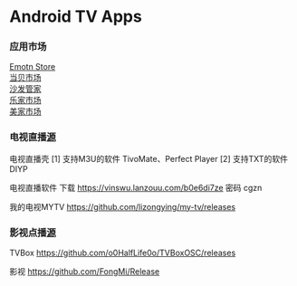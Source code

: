 # Android TV Apps

### 应用市场

[Emotn Store](https://app.emotn.com/)  
[当贝市场](https://www.dangbei.com/app/)  
[沙发管家](http://app.shafa.com/)  
[乐家市场](https://www.mylejia.com/market)  
[美家市场](https://www.mjapk.com/mjapp/)

### 电视直播[源](https://github.com/vinswu/vinswu.github.io/blob/main/live/readme.md#直播源)

电视直播壳 [1] 支持M3U的软件 TivoMate、Perfect Player  [2] 支持TXT的软件 DIYP  

电视直播软件 下载 https://vinswu.lanzouu.com/b0e6di7ze 密码 cgzn  

我的电视MYTV https://github.com/lizongying/my-tv/releases

### 影视点播[源](https://github.com/vinswu/vinswu.github.io/tree/main/tvbox#在线接口)

TVBox https://github.com/o0HalfLife0o/TVBoxOSC/releases   

影视 https://github.com/FongMi/Release
